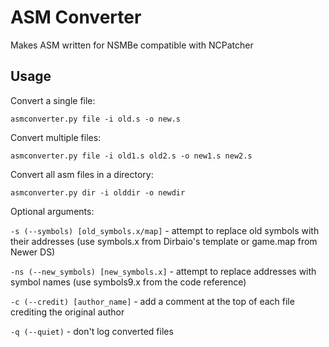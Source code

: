 # ASM Converter

Makes ASM written for NSMBe compatible with NCPatcher

## Usage

Convert a single file:
```console
asmconverter.py file -i old.s -o new.s
```

Convert multiple files:
```console
asmconverter.py file -i old1.s old2.s -o new1.s new2.s
```

Convert all asm files in a directory:
```console
asmconverter.py dir -i olddir -o newdir
```

Optional arguments:

`-s (--symbols) [old_symbols.x/map]` - attempt to replace old symbols with their addresses (use symbols.x from Dirbaio's template or game.map from Newer DS)

`-ns (--new_symbols) [new_symbols.x]` - attempt to replace addresses with symbol names (use symbols9.x from the code reference)

`-c (--credit) [author_name]` - add a comment at the top of each file crediting the original author

`-q (--quiet)` - don't log converted files
